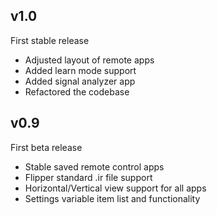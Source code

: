 ## v1.0

First stable release
- Adjusted layout of remote apps
- Added learn mode support
- Added signal analyzer app
- Refactored the codebase

## v0.9

First beta release
- Stable saved remote control apps
- Flipper standard .ir file support
- Horizontal/Vertical view support for all apps
- Settings variable item list and functionality
